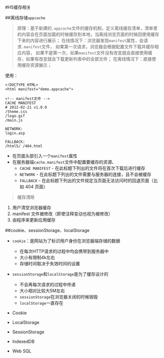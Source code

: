 #H5缓存相关

##离线存储`appcache`
> 原理：基于新建的`.appcache`文件的缓存机制，定义离线缓存清单，清单里的内容会在页面加载的时候缓存到本地，当离线浏览页面的时候回使用缓存下来的内容进行展示；
> 在线情况下：浏览器发现`manifest`属性，会请求`.manifest`文件，
> 如果第一次请求，浏览器会根据配置文件下载并缓存相应内容，
> 如果不是第一次，如果`manifest`文件没有改变就会直接使用缓存，如果有改变就会下载更新列表中的全部文件；
> 在离线情况下：直接使用缓存资源展示；

使用：

	<!DOCTYPE HTML>
	<html manifest="demo.appcache">
	
	<!-- manifest文件 -->
	CACHE MANIFEST
	# 2012-02-21 v1.0.0
	/theme.css
	/logo.gif
	/main.js

	NETWORK:
	login.asp

	FALLBACK:
	/html5/ /404.html

+ 在页面头部引入一个`manifest`属性
+ 在服务器端`cache.manifest`文件中配置要缓存的资源、
	* `CACHE MANIFEST` - 在此标题下列出的文件将在首次下载后进行缓存
	* `NETWORK` - 在此标题下列出的文件需要与服务器的连接，且不会被缓存
	* `FALLBACK` - 在此标题下列出的文件规定当页面无法访问时的回退页面（比如 404 页面）
	 	

> 缓存清除

1. 用户清空浏览器缓存
2. manifest 文件被修改（即使注释变动也视为被修改）
3. 由程序来更新应用缓存


##cookie、sessionStorage、localStorage
+ `cookie`：是网站为了标识用户身份在浏览器端存储的数据
	* 在每次HTTP请求的过程中均会携带到服务器中
	* 大小有限制4k左右
	* 存储时间取决于失效时间的设置
+ `sessionStorage`和`localStorage`是为了缓存设计的
	* 不会再每次请求的过程中传递
	* 大小相对比较大5M左右
	* `sessionStorage`在浏览器关闭的时候销毁
	* `localStorage`一直存在



+ Cookie
+ LocalStorage
+ SessionStorage
+ IndexedDB
+ Web SQL